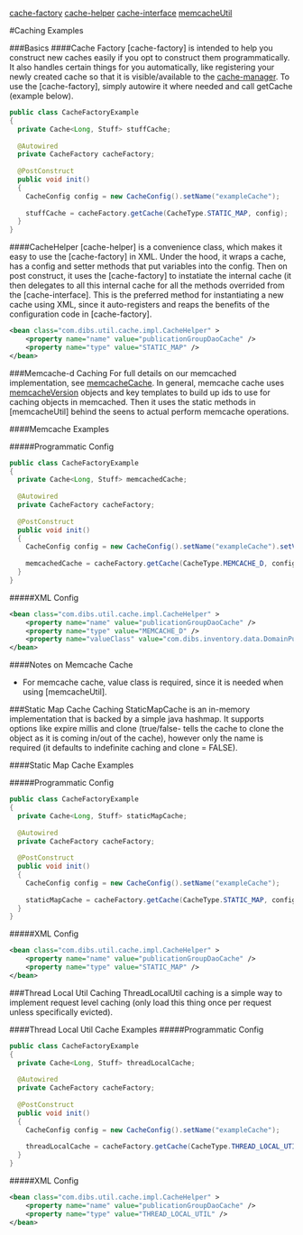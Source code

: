 [cache-factory](https://github.com/1stdibs/shared-util/blob/master/src/main/java/com/dibs/util/cache/factory/CacheFactory.java)
[cache-helper](https://github.com/1stdibs/shared-util/blob/master/src/main/java/com/dibs/util/cache/impl/CacheHelper.java)
[cache-interface](https://github.com/1stdibs/shared-util/blob/master/src/main/java/com/dibs/util/cache/Cache.java)
[memcacheUtil](https://github.com/1stdibs/shared-util/blob/master/src/main/java/com/dibs/util/memcache/MemcacheUtil.java)

#Caching Examples


###Basics
####Cache Factory
[cache-factory] is intended to help you construct new caches easily if you opt to construct them programmatically. It also handles certain things for you automatically, like registering your newly created cache so that it is visible/available to the [cache-manager](https://github.com/1stdibs/necrodibsicon/blob/master/back-end/caching/cache-manager.md). To use the [cache-factory], simply autowire it where needed and call getCache (example below).

```java
public class CacheFactoryExample
{
  private Cache<Long, Stuff> stuffCache;
  
  @Autowired
  private CacheFactory cacheFactory;
  
  @PostConstruct
  public void init()
  {
    CacheConfig config = new CacheConfig().setName("exampleCache");
    
    stuffCache = cacheFactory.getCache(CacheType.STATIC_MAP, config);
  }
}
```

####CacheHelper
[cache-helper] is a convenience class, which makes it easy to use the [cache-factory] in XML. Under the hood, it wraps a cache, has a config and setter methods that put variables into the config. Then on post construct, it uses the [cache-factory] to instatiate the internal cache (it then delegates to all this internal cache for all the methods overrided from the [cache-interface]. This is the preferred method for instantiating a new cache using XML, since it auto-registers and reaps the benefits of the configuration code in [cache-factory].

```xml
<bean class="com.dibs.util.cache.impl.CacheHelper" >
	<property name="name" value="publicationGroupDaoCache" />
	<property name="type" value="STATIC_MAP" />
</bean>
```

###Memcache-d Caching
For full details on our memcached implementation, see [memcacheCache](https://github.com/1stdibs/shared-util/blob/master/src/main/java/com/dibs/util/cache/impl/MemcacheCache.java). In general, memcache cache uses [memcacheVersion](https://github.com/1stdibs/shared-util/blob/master/src/main/java/com/dibs/util/cache/memcache/data/MemcacheVersion.java) objects and key templates to build up ids to use for caching objects in memcached. Then it uses the static methods in [memcacheUtil] behind the seens to actual perform memcache operations.

####Memcache Examples

#####Programmatic Config
```java
public class CacheFactoryExample
{
  private Cache<Long, Stuff> memcachedCache;
  
  @Autowired
  private CacheFactory cacheFactory;
  
  @PostConstruct
  public void init()
  {
    CacheConfig config = new CacheConfig().setName("exampleCache").setValueClass(Stuff.class);
    
    memcachedCache = cacheFactory.getCache(CacheType.MEMCACHE_D, config);
  }
}
```

#####XML Config
```xml
<bean class="com.dibs.util.cache.impl.CacheHelper" >
	<property name="name" value="publicationGroupDaoCache" />
	<property name="type" value="MEMCACHE_D" />
	<property name="valueClass" value="com.dibs.inventory.data.DomainPublicationGroup" />
</bean>
```

####Notes on Memcache Cache
* For memcache cache, value class is required, since it is needed when using [memcacheUtil].

###Static Map Cache Caching
StaticMapCache is an in-memory implementation that is backed by a simple java hashmap. It supports options like expire millis and clone (true/false- tells the cache to clone the object as it is coming in/out of the cache), however only the name is required (it defaults to indefinite caching and clone = FALSE).

####Static Map Cache Examples

#####Programmatic Config
```java
public class CacheFactoryExample
{
  private Cache<Long, Stuff> staticMapCache;
  
  @Autowired
  private CacheFactory cacheFactory;
  
  @PostConstruct
  public void init()
  {
    CacheConfig config = new CacheConfig().setName("exampleCache");
    
    staticMapCache = cacheFactory.getCache(CacheType.STATIC_MAP, config);
  }
}
```

#####XML Config
```xml
<bean class="com.dibs.util.cache.impl.CacheHelper" >
	<property name="name" value="publicationGroupDaoCache" />
	<property name="type" value="STATIC_MAP" />
</bean>
```

###Thread Local Util Caching
ThreadLocalUtil caching is a simple way to implement request level caching (only load this thing once per request unless specifically evicted).

####Thread Local Util Cache Examples
#####Programmatic Config
```java
public class CacheFactoryExample
{
  private Cache<Long, Stuff> threadLocalCache;
  
  @Autowired
  private CacheFactory cacheFactory;
  
  @PostConstruct
  public void init()
  {
    CacheConfig config = new CacheConfig().setName("exampleCache");
    
    threadLocalCache = cacheFactory.getCache(CacheType.THREAD_LOCAL_UTIL, config);
  }
}
```

#####XML Config
```xml
<bean class="com.dibs.util.cache.impl.CacheHelper" >
	<property name="name" value="publicationGroupDaoCache" />
	<property name="type" value="THREAD_LOCAL_UTIL" />
</bean>
```


